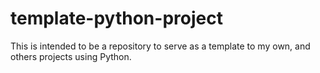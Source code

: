 # template-python-project
This is intended to be a repository to serve as a template to my own, and others projects using Python. 
